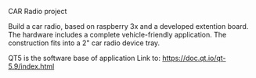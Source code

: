 CAR Radio project

Build a car radio, based on raspberry 3x and a developed extention board.
The hardware includes a complete vehicle-friendly application.
The construction fits into a 2" car radio device tray.

QT5 is the software base of application
Link to:
https://doc.qt.io/qt-5.9/index.html


